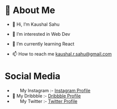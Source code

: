 # 🌟 About Me 
- 👋 Hi, I’m Kaushal Sahu

- 👀 I’m interested in Web Dev

- 🌱 I’m currently learning React
- 📫 How to reach me kaushal.r.sahu@gmail.com

# Social Media
- <img src="https://github.com/kaushalsahu07/kaushalsahu07/assets/131914333/f1033faf-0383-4cd7-ad50-d2830df8cfd6" width="20" height="15"/>  My Instagram :- [Instagram Profile](https://www.instagram.com/cd.kaushal)
- 🎨 My Dribbble :- [Dribbble Profile](https://dribbble.com/cdkaushal)
- <img src="https://github.com/kaushalsahu07/kaushalsahu07/assets/131914333/6ed59b0f-5fea-40d7-8a0d-cef7cd379b5b" width="20" height="14"/>  My Twitter :- [Twitter Profile](https://twitter.com/kaushalsahu_07)
